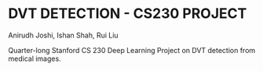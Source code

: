 # DVT DETECTION - CS230 PROJECT
Anirudh Joshi, Ishan Shah, Rui Liu

Quarter-long Stanford CS 230 Deep Learning Project on DVT detection from medical images.
